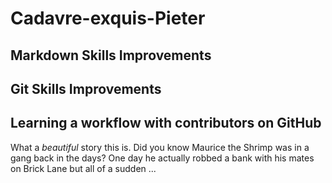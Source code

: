 # Cadavre-exquis-Pieter

## Markdown Skills Improvements
## Git Skills Improvements
## Learning a workflow with contributors on GitHub

What a *beautiful* story this is.
Did you know Maurice the Shrimp was in a gang back in the days?
One day he actually robbed a bank with his mates on Brick Lane but all of a sudden ...

